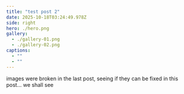 ```yaml
---
title: "test post 2"
date: 2025-10-18T03:24:49.978Z
side: right
hero: ./hero.png
gallery:
  - ./gallery-01.png
  - ./gallery-02.png
captions:
  - ""
  - ""
---
```


images were broken in the last post, seeing if they can be fixed in this post...
we shall see